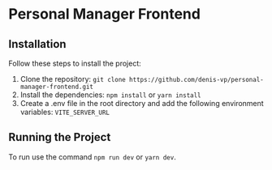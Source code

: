# Personal Manager Frontend

## Installation

Follow these steps to install the project:

1. Clone the repository: `git clone https://github.com/denis-vp/personal-manager-frontend.git`
2. Install the dependencies: `npm install` or `yarn install`
3. Create a .env file in the root directory and add the following environment variables: `VITE_SERVER_URL`

## Running the Project

To run use the command `npm run dev` or `yarn dev`.
